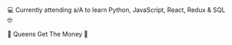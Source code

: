 💻 Currently attending a/A to learn Python, JavaScript, React, Redux & SQL 🤓

🗽 Queens Get The Money 💯 
